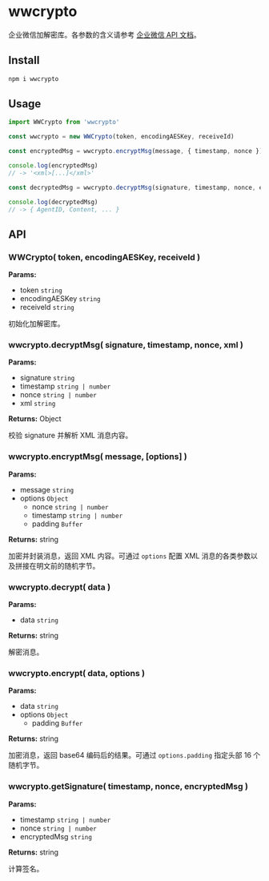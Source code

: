 # wwcrypto

企业微信加解密库。各参数的含义请参考 [企业微信 API 文档](https://open.work.weixin.qq.com/api/doc/90000/90139/90968)。

## Install

```bash
npm i wwcrypto
```

## Usage

```js
import WWCrypto from 'wwcrypto'

const wwcrypto = new WWCrypto(token, encodingAESKey, receiveId)

const encryptedMsg = wwcrypto.encryptMsg(message, { timestamp, nonce })

console.log(encryptedMsg)
// -> '<xml>[...]</xml>'

const decryptedMsg = wwcrypto.decryptMsg(signature, timestamp, nonce, encryptedMsg)

console.log(decryptedMsg)
// -> { AgentID, Content, ... }
```

## API

### WWCrypto( token, encodingAESKey, receiveId )

__Params:__

- token `string`
- encodingAESKey `string`
- receiveId `string`

初始化加解密库。

### wwcrypto.decryptMsg( signature, timestamp, nonce, xml )

__Params:__

- signature `string`
- timestamp `string | number`
- nonce `string | number`
- xml `string`

__Returns:__ Object

校验 signature 并解析 XML 消息内容。

### wwcrypto.encryptMsg( message, [options] )

__Params:__

- message `string`
- options `Object`
  - nonce `string | number`
  - timestamp `string | number`
  - padding `Buffer`

__Returns:__ string

加密并封装消息，返回 XML 内容。可通过 `options` 配置 XML 消息的各类参数以及拼接在明文前的随机字节。

### wwcrypto.decrypt( data )

__Params:__

- data `string`

__Returns:__ string

解密消息。

### wwcrypto.encrypt( data, options )

__Params:__

- data `string`
- options `Object`
  - padding `Buffer`

__Returns:__ string

加密消息，返回 base64 编码后的结果。可通过 `options.padding` 指定头部 16 个随机字节。

### wwcrypto.getSignature( timestamp, nonce, encryptedMsg )

__Params:__

- timestamp `string | number`
- nonce `string | number`
- encryptedMsg `string`

__Returns:__ string

计算签名。
